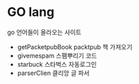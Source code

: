 # GO lang

go 언어들이 올라오는 사이트

* getPacketpubBook packtpub 책 가져오기
* givemespam 스팸뿌리기 코드
* starbuck 스타벅스 자동로그인
* parserClien 클리앙 글 파서

